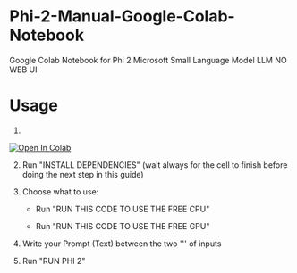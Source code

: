# Phi-2-Manual-Google-Colab-Notebook
Google Colab Notebook for Phi 2 Microsoft Small Language Model LLM NO WEB UI

# Usage
1. <a target="_blank" href="https://colab.research.google.com/github/https://colab.research.google.com/github/Nick088Official/Phi-2-Manual-Google-Colab-Notebook/blob/main/Phi2_Manual.ipynb">
  <img src="https://colab.research.google.com/assets/colab-badge.svg" alt="Open In Colab"/>
</a>

2. Run "INSTALL DEPENDENCIES" (wait always for the cell to finish before doing the next step in this guide)

3. Choose what to use:

   - Run "RUN THIS CODE TO USE THE FREE CPU"

   - Run "RUN THIS CODE TO USE THE FREE GPU"

4. Write your Prompt (Text) between the two ''' of inputs

5. Run "RUN PHI 2"
